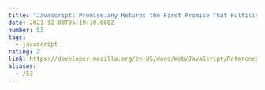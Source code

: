 ```yaml
---
title: "Javascript: Promise.any Returns the First Promise That Fulfills, if Any."
date: 2021-12-08T05:10:10.000Z
number: 53
tags:
  - javascript
rating: 3
link: https://developer.mozilla.org/en-US/docs/Web/JavaScript/Reference/Global_Objects/Promise/any
aliases:
  - /53
---
```


